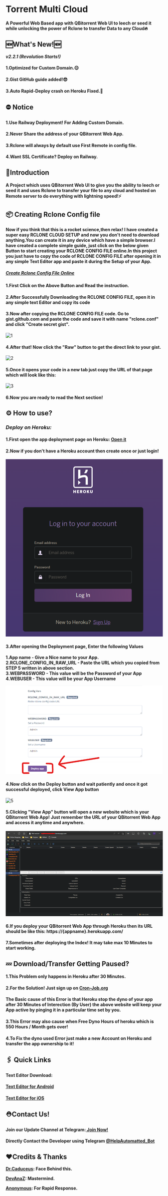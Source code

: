 <h1><b>Torrent Multi Cloud</b></h1>
<p><b>A Powerful Web Based app with QBitorrent Web UI to leech or seed it while unlocking the power of Rclone to transfer Data to any Cloud🔥</b></p>
<h2><b>🆕What's New!🆕</b></h2>
<p><b><i>v2.2.1 (Revolution Starts!)</i></b></p>
<h4><b>1.Optimized for Custom Domain.😌</b></h4>
<h4><b>2.Gist GitHub guide added!😎</b></h4>
<h4><b>3.Auto Rapid-Deploy crash on Heroku Fixed.🤔</b></h4>
<h2><b>⛔ Notice</b></h2>
<h4><b>1.Use Railway Deployment! For Adding Custom Domain.</b></h4>
<h4><b>2.Never Share the address of your QBitorrent Web App.</b></h4>
<h4><b>3.Rclone will always by default use First Remote in config file.</b></h4>
<h4><b>4.Want SSL Certificate? Deploy on Railway.</b></h4>
<h2><b>📝Introduction</b></h2>
<h4><b>A Project which uses QBitorrent Web UI to give you the ability to leech or seed it and uses Rclone to transfer your file to any cloud and hosted on Remote server to do everything with lightning speed!⚡</b></h4>
<h2><b>📦 Creating Rclone Config file</b></h2>
<h4><b>Now if you think that this is a rocket science,then relax! I have created a super easy RCLONE CLOUD SETUP and now you don't need to download anything.You can create it in any device which have a simple browser.I have created a complete simple guide, just click on the below given Button to start creating your RCLONE CONFIG FILE online.In this project you just have to copy the code of RCLONE CONFIG FILE after opening it in any simple Text Editor app and paste it during the Setup of your App.</b></h4>
<!---RCLONE CREATION GUIDE BUTTON--->
<h5><b><a href="https://www.caduceus.ml/Rclone-Setup-on-Google-Colab/" alt="RCLONE-SETUP">Create Rclone Config File Online</a></b></h5>
<h4><b>1.First Click on the Above Button and Read the instruction.</b></h4>
<h4><b>2.After Successfully Downloading the RCLONE CONFIG FILE, open it in any simple text Editor and copy its code</b></h4>
<h4><b>3.Now after copying the RCLONE CONFIG FILE code. Go to gist.github.com and paste the code and save it with name "rclone.conf" and click "Create secret gist".</b></h4>
<img src="https://raw.githubusercontent.com/TheCaduceus/Multi-Cloud-Index/main/Img/1.png" alt="1">
<h4><b>4.After that! Now click the "Raw" button to get the direct link to your gist.</b></h4>
<img src="https://raw.githubusercontent.com/TheCaduceus/Multi-Cloud-Index/main/Img/2.png" alt="2">
<h4><b>5.Once it opens your code in a new tab just copy the URL of that page which will look like this:</b></h4>
<img src="https://raw.githubusercontent.com/TheCaduceus/Multi-Cloud-Index/main/Img/3.png" alt="3">
<h4><b>6.Now you are ready to read the Next section!</b></h4>
<h2><b>⚙️ How to use?</b></h2>
<h3><b><i>Deploy on Heroku:</i></b></h3>
<h4><b>1.First open the app deployment page on Heroku: <a href="https://heroku.com/deploy?template=https://github.com/TheCaduceus/Torrent-to-Multi-Cloud" alt="Deploy on Heroku">Open it</a></b></h4>
<h4><b>2.Now if you don't have a Heroku account then create once or just login!</b></h4>
<img src="Img/3.png">
<h4><b>3.After opening the Deployment page, Enter the following Values</b></h4>
<!---Heroku Values--->
<p><b>
	1.App name - Give a Nice name to your App.<br>
	2.RCLONE_CONFIG_IN_RAW_URL - Paste the URL which you copied from STEP 5 written in above section.<br>
        3.WEBPASSWORD - This value will be the Password of your App<br>
        4.WEBUSER - This value will be your App Username<br>
</b></p>
<img src="Img/4.png" alt="4">
<h4><b>4.Now click on the Deploy button and wait patiently and once it got successful deployed, click View App button</b></h4>
<img src="https://raw.githubusercontent.com/TheCaduceus/Multi-Cloud-Index/main/Img/5.png" alt="5">
<h4><b>5.Clicking "View App" button will open a new website which is your QBitorrent Web App! Just remember the URL of your QBitorrent Web App and access it anytime and anywhere.</b></h4>
<img src="Img/heroku-1.png" alt="Preview/6">
<h4><b>6.If you deploy your QBitorrent Web App through Heroku then its URL should be like this: https://{appname}.herokuapp.com/</b></h4>
<h4><b>7.Sometimes after deploying the Index! It may take max 10 Minutes to start working.</b></h4>
<h2><b>💤 Download/Transfer Getting Paused?</b></h2>
<h4><b>1.This Problem only happens in Heroku after 30 Minutes.</b></h4>
<h4><b>2.For the Solution! Just sign up on <a href="https://cron-job.org/">Cron-Job.org</a></b></h4>
<h4><b>The Basic cause of this Error is that Heroku stop the dyno of your app after 30 Minutes of Interection (By User) the above website will keep your App active by pinging it in a particular time set by you.</b></h4>
<h4><b>3.This Error may also cause when Free Dyno Hours of heroku which is 550 Hours / Month gets over!</b></h4>
<h4><b>4.To Fix the dyno used Error just make a new Account on Heroku and transfer the app ownership to it!</b></h4>
<h2><b>🖇️ Quick Links</b></h2>
<h4><b>Text Editor Download:</b></h4>
<h4><b><a href="https://play.google.com/store/apps/details?id=com.maxistar.textpad" alt="For Android">Text Editor for Android</a></b></h4>
<h4><b><a href="https://apps.apple.com/us/app/text-editor/id1483790257" alt="For iOS">Text Editor for iOS</a></b></h4>
<h2><b>⛑Contact Us!</b></h2>
<h4><b>Join our Update Channel at Telegram:<a href="https://telegram.me/TheCaduceusUPDATE"> Join Now!</a></b></h4>
<h4><b>Directly Contact the Developer using Telegram <a href="https://telegram.me/HelpAutomatted_Bot">@HelpAutomatted_Bot</a></b></h4>
<h2><b>❤️Credits & Thanks</b></h2>
<p><b><a href="https://github.com/TheCaduceus">Dr.Caduceus</a>: Face Behind this.</b></p>
<p><b><a href="https://hub.docker.com/u/developeranaz">DevAnaZ</a>: Mastermind.</b></p>
<p><b><a href="#">Anonymous</a>: For Rapid Response.</b></p>
